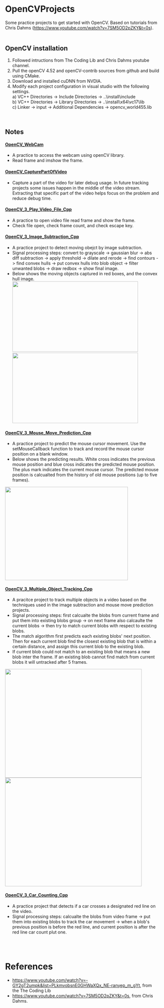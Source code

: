 # OpenCVProjects 
Some practice projects to get started with OpenCV. Based on tutorials from Chris Dahms (https://www.youtube.com/watch?v=7SM5OD2pZKY&t=0s). <br/><br/> 
  

## OpenCV installation  
1. Followed intructions from The Coding Lib and Chris Dahms youtube channel. 
2. Pull the openCV 4.52 and openCV-contrib sources from github and build using CMake. 
3. Download and installed cuDNN from NVDIA. 
4. Modify each project configuration in visual studio with the following settings. <br/>
  a) VC++ Directories -> Include Directories -> ..\install\include <br/>
  b) VC++ Directories -> Library Directories -> ..\install\x64\vc17\lib <br/>
  c) Linker -> input -> Additional Dependencies -> opencv_world455.lib <br/>
<br/>

## Notes
#### [OpenCV_WebCam](/OpenCV_WebCam)
* A practice to access the webcam using openCV library.  
* Read frame and imshow the frame. 

#### [OpenCV_CapturePartOfVideo](/OpenCV_CapturePartOfVideo)
* Capture a part of the video for later debug usage. In future tracking projects some issues happen in the middle of the video stream. Extracting that specific part of the video helps focus on the problem and reduce debug time. 

#### [OpenCV_3_Play_Video_File_Cpp](/OpenCV_3_Play_Video_File_Cpp)
* A practice to open video file read frame and show the frame. 
* Check file open, check frame count, and check escape key. 

#### [OpenCV_3_Image_Subtraction_Cpp](/OpenCV_3_Image_Subtraction_Cpp)
* A practice project to detect moving obejct by image subtraction. 
* Signal processing steps: convert to grayscale -> gaussian blur -> abs diff subtraction -> apply threshold -> dilate and rerode -> find contours -> find convex hulls -> put convex hulls into blob object -> filter unwanted blobs -> draw redbox -> show final image. 
* Below shows the moving objects captured in red boxes, and the convex hull image. <br/>
<img src="https://user-images.githubusercontent.com/86133411/153267981-9513ae2d-1811-48f4-bb78-928e50e4c519.png" width="410" height="230"> <img src="https://user-images.githubusercontent.com/86133411/153267992-6baf4eba-5b19-4a84-93a0-936a4da8df29.png" width="410" height="230">

#### [OpenCV_3_Mouse_Move_Prediction_Cpp](/OpenCV_3_Mouse_Move_Prediction_Cpp)
* A practice project to predict the mouse cursor movement. Use the setMouseCallback function to track and record the mouse cursor position on a blank window.  
* Below shows the predicting results. White cross indicates the previous mouse position and blue cross indicates the predicted mouse position. The plus mark indicates the current mouse cursor. The predicted mouse position is calcualted from the history of old mouse positions (up to five frames). 
<img src="https://user-images.githubusercontent.com/86133411/153272956-bd4bb655-77f2-4bcb-b45e-44e661a382e3.png" width="401" height="305">

#### [OpenCV_3_Multiple_Object_Tracking_Cpp](/OpenCV_3_Multiple_Object_Tracking_Cpp)
* A pracitce project to track multiple objects in a video based on the techniques used in the image subtraction and mouse move prediction projects. 
* Signal processing steps: first calcualte the blobs from current frame and put them into existing blobs group -> on next frame also calcaulte the current blobs -> then try to match current blobs with respect to existing blobs.
* The match algorithm first predicts each existing blobs' next position. Then for each current blob find the closest existing blob that is within a certain distance, and assign this current blob to the existing blob.  
* If current blob could not match to an existing blob that means a new blob inter the frame. If an existing blob cannot find match from current blobs it will untracked after 5 frames.

<img src="https://user-images.githubusercontent.com/86133411/153337720-8f6cd609-666e-42f2-a729-dcb7d88f323c.png" width="446" height="355"> <img src="https://user-images.githubusercontent.com/86133411/153337724-921eb305-d35c-4125-af13-675cf9639ef4.png" width="446" height="355">

#### [OpenCV_3_Car_Counting_Cpp](/OpenCV_3_Car_Counting_Cpp)
* A practice project that detects if a car crosses a designated red line on the video. 
* Signal processing steps: calcualte the blobs from video frame -> put them into existing blobs to track the car movement -> when a blob's previous position is before the red line, and current position is after the red line car count plut one. 


<br/><br/>

# References 
* https://www.youtube.com/watch?v=-GY2gT2umpk&list=PLkmvobsnE0GHWaXQx_NE-ranyep_m_gYt, from the The Coding Lib
* https://www.youtube.com/watch?v=7SM5OD2pZKY&t=0s, from Chris Dahms.  


